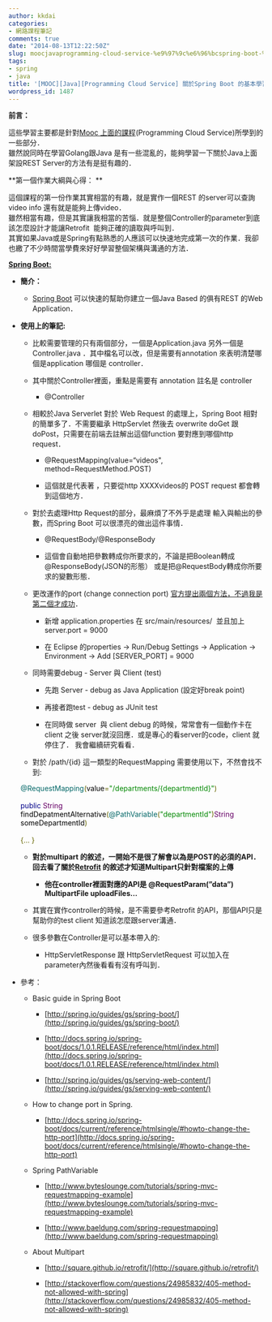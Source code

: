 ```yaml
---
author: kkdai
categories:
- 網路課程筆記
comments: true
date: "2014-08-13T12:22:50Z"
slug: moocjavaprogramming-cloud-service-%e9%97%9c%e6%96%bcspring-boot-%e7%9a%84%e5%9f%ba%e6%9c%ac%e5%ad%b8%e7%bf%92-%e5%ae%8c%e6%88%90%e7%ac%ac%e4%b8%80%e6%ac%a1%e4%bd%9c%e6%a5%ad%e5%bf%83%e5%be%97
tags:
- spring
- java
title: '[MOOC][Java][Programming Cloud Service] 關於Spring Boot 的基本學習 -完成第一次作業心得與筆記'
wordpress_id: 1487
---
```


**前言：**




這些學習主要都是針對[Mooc 上面的課程](http://www.coursera.org/course/mobilecloud)(Programming Cloud Service)所學到的一些部分．  
雖然說同時在學習Golang跟Java 是有一些混亂的，能夠學習一下關於Java上面架設REST Server的方法有是挺有趣的．




**第一個作業大綱與心得： **




這個課程的第一份作業其實相當的有趣，就是實作一個REST 的server可以查詢video info 還有就是能夠上傳video．  
雖然相當有趣，但是其實讓我相當的苦惱．就是整個Controller的parameter到底該怎麼設計才能讓Retrofit  能夠正確的讀取與呼叫到．  
其實如果Java或是Spring有點熟悉的人應該可以快速地完成第一次的作業．我卻也繳了不少時間當學費來好好學習整個架構與溝通的方法．




[**Spring Boot:**](http://spring.io/guides/gs/spring-boot/)



<!--more-->


  * **簡介：**



    * [Spring Boot](http://spring.io/guides/gs/spring-boot/) 可以快速的幫助你建立一個Java Based 的俱有REST 的Web Application．



  * **使用上的筆記:**



    * 比較需要管理的只有兩個部分，一個是Application.java 另外一個是Controller.java ．其中檔名可以改，但是需要有annotation 來表明清楚哪個是application 哪個是 controller．


    * 其中關於Controller裡面，重點是需要有 annotation 註名是 controller



      * @Controller



    * 相較於Java Serverlet 對於 Web Request 的處理上，Spring Boot 相對的簡單多了．不需要繼承 HttpServlet 然後去 overwrite doGet 跟 doPost，只需要在前端去註解出這個function 要對應到哪個http request．



      * @RequestMapping(value=“videos", method=RequestMethod.POST)


      * 這個就是代表著 ，只要從http XXXXvideos的 POST request 都會轉到這個地方．



    * 對於去處理Http Request的部分，最麻煩了不外乎是處理 輸入與輸出的參數，而Spring Boot 可以很漂亮的做出這件事情．



      * @RequestBody/@ResponseBody


      * 這個會自動地把參數轉成你所要求的，不論是把Boolean轉成@ResponseBody(JSON的形態） 或是把@RequestBody轉成你所要求的變數形態．



    * 更改運作的port (change connection port) [官方提出兩個方法，不過我是第二個才成功](http://docs.spring.io/spring-boot/docs/current/reference/htmlsingle/#howto-change-the-http-port)．



      * 新增 application.properties 在 src/main/resources/  並且加上 server.port = 9000


      * 在 Eclipse 的properties -> Run/Debug Settings -> Application -> Environment -> Add [SERVER_PORT] = 9000



    * 同時需要debug - Server 與 Client (test)



      * 先跑 Server - debug as Java Application (設定好break point)


      * 再接者跑test - debug as JUnit test


      * 在同時做 server  與 client debug 的時候，常常會有一個動作卡在 client 之後 server就沒回應．或是專心的看server的code，client 就停住了． 我會繼續研究看看．



    * 對於 /path/{id} 這一類型的RequestMapping 需要使用以下，不然會找不到:  


    
    <span style="box-sizing:border-box;color:#006666;" class="lit">@RequestMapping</span><span style="box-sizing:border-box;color:#666600;" class="pun">(</span><span style="box-sizing:border-box;color:#000000;" class="pln">value</span><span style="box-sizing:border-box;color:#666600;" class="pun">=</span><span style="box-sizing:border-box;color:#008800;" class="str">"/departments/{departmentId}"</span><span style="box-sizing:border-box;color:#666600;" class="pun">)<br></br></span><span style="box-sizing:border-box;color:#000088;" class="kwd">public </span><span style="box-sizing:border-box;color:#660066;" class="typ">String</span><span style="box-sizing:border-box;color:#000000;" class="pln"> findDepatmentAlternative</span><span style="box-sizing:border-box;color:#666600;" class="pun">(</span><span style="box-sizing:border-box;color:#006666;" class="lit">@PathVariable</span><span style="box-sizing:border-box;color:#666600;" class="pun">(</span><span style="box-sizing:border-box;color:#008800;" class="str">"departmentId"</span><span style="box-sizing:border-box;color:#666600;" class="pun">)</span><span style="box-sizing:border-box;color:#660066;" class="typ">String</span><span style="box-sizing:border-box;color:#000000;" class="pln"> someDepartmentId</span><span style="box-sizing:border-box;color:#666600;" class="pun">)<br></br>{… </span><span style="box-sizing:border-box;color:#666600;" class="pun">}</span>





    * **對於multipart 的敘述，一開始不是很了解會以為是POST的必須的API．回去看了關於[Retrofit](http://square.github.io/retrofit/) 的敘述才知道Multipart只針對檔案的上傳**



      * **他在controller裡面對應的API是 @RequestParam(”data”) MultipartFile uploadFiles…**



    * 其實在實作controller的時候，是不需要參考Retrofit 的API，那個API只是幫助你的test client 知道該怎麼跟server溝通．


    * 很多參數在Controller是可以基本帶入的:



      * HttpServletResponse 跟 HttpServletRequest 可以加入在parameter內然後看看有沒有呼叫到．




  * 參考：



    * Basic guide in Spring Boot



      * [http://spring.io/guides/gs/spring-boot/](http://spring.io/guides/gs/spring-boot/)


      * [http://docs.spring.io/spring-boot/docs/1.0.1.RELEASE/reference/html/index.html](http://docs.spring.io/spring-boot/docs/1.0.1.RELEASE/reference/html/index.html)


      * [http://spring.io/guides/gs/serving-web-content/](http://spring.io/guides/gs/serving-web-content/)



    * How to change port in Spring.



      * [http://docs.spring.io/spring-boot/docs/current/reference/htmlsingle/#howto-change-the-http-port](http://docs.spring.io/spring-boot/docs/current/reference/htmlsingle/#howto-change-the-http-port)



    * Spring PathVariable



      * [http://www.byteslounge.com/tutorials/spring-mvc-requestmapping-example](http://www.byteslounge.com/tutorials/spring-mvc-requestmapping-example)


      * [http://www.baeldung.com/spring-requestmapping](http://www.baeldung.com/spring-requestmapping)



    * About Multipart



      * [http://square.github.io/retrofit/](http://square.github.io/retrofit/)


      * [http://stackoverflow.com/questions/24985832/405-method-not-allowed-with-spring](http://stackoverflow.com/questions/24985832/405-method-not-allowed-with-spring)




